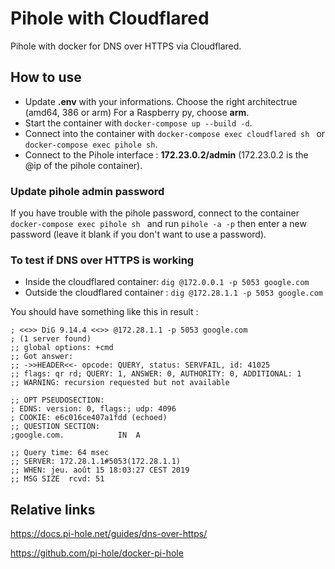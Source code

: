 # Pihole with Cloudflared  
Pihole with docker for DNS over HTTPS via Cloudflared.  

## How to use  
- Update **.env** with your informations. Choose the right architectrue (amd64, 386 or arm) For a Raspberry py, choose **arm**.  
- Start the container with ```docker-compose up --build -d```.  
- Connect into the container with ```docker-compose exec cloudflared sh ``` or ```docker-compose exec pihole sh```.  
- Connect to the Pihole interface : **172.23.0.2/admin** (172.23.0.2 is the @ip of the pihole container).  

### Update pihole admin password  
If you have trouble with the pihole password, connect to the container ```docker-compose exec pihole sh ``` and run ```pihole -a -p``` then enter a new password (leave it blank if you don't want to use a password).  

### To test if DNS over HTTPS is working
- Inside the cloudflared container: ```dig @172.0.0.1 -p 5053 google.com```  
- Outside the cloudflared container : ```dig @172.28.1.1 -p 5053 google.com```  

You should have something like this in result :
```
; <<>> DiG 9.14.4 <<>> @172.28.1.1 -p 5053 google.com
; (1 server found)
;; global options: +cmd
;; Got answer:
;; ->>HEADER<<- opcode: QUERY, status: SERVFAIL, id: 41025
;; flags: qr rd; QUERY: 1, ANSWER: 0, AUTHORITY: 0, ADDITIONAL: 1
;; WARNING: recursion requested but not available

;; OPT PSEUDOSECTION:
; EDNS: version: 0, flags:; udp: 4096
; COOKIE: e6c016ce407a1fdd (echoed)
;; QUESTION SECTION:
;google.com.			IN	A

;; Query time: 64 msec
;; SERVER: 172.28.1.1#5053(172.28.1.1)
;; WHEN: jeu. août 15 18:03:27 CEST 2019
;; MSG SIZE  rcvd: 51
```

## Relative links  
https://docs.pi-hole.net/guides/dns-over-https/

https://github.com/pi-hole/docker-pi-hole